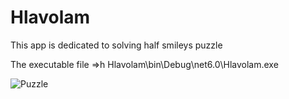 # Hlavolam

This app is dedicated to solving half smileys puzzle

The executable file =>h Hlavolam\bin\Debug\net6.0\Hlavolam.exe

![Puzzle]("https://github.com/kisar18/Hlavolam/blob/master/smajlici2.png?raw=true")
